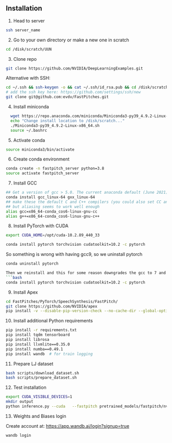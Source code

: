 ## Installation

1. Head to server

```bash
ssh server_name
```

2. Go to your own directory or make a new one in scratch

```bash
cd /disk/scratch/UUN
```

3. Clone repo

```bash
git clone https://github.com/NVIDIA/DeepLearningExamples.git
```

Alternative with SSH:
```bash
cd ~/.ssh && ssh-keygen -o && cat ~/.ssh/id_rsa.pub && cd /disk/scratch1/UUN
# add the ssh key here: https://github.com/settings/ssh/new
git clone git@github.com:evdv/FastPitches.git
```

4. Install miniconda
```bash
  wget https://repo.anaconda.com/miniconda/Miniconda3-py39_4.9.2-Linux-x86_64.sh
  echo "Change install location to /disk/scratch..."
  ./Miniconda3-py39_4.9.2-Linux-x86_64.sh
  source ~/.bashrc
  ```

5. Activate conda

```bash
source miniconda3/bin/activate
```

6. Create conda environment
```bash
conda create -n fastpitch_server python=3.8 
source activate fastpitch_server
```

7. Install GCC
```bash
## Get a version of gcc > 5.0. The current anaconda default (June 2021) is 9.3 which seems to work (so far!)
conda install gcc_linux-64 gxx_linux-64
## make these the default C and C++ compilers (you could also set CC and CXX environment variabes)
## but aliasing seems to work well enough
alias gcc=x86_64-conda_cos6-linux-gnu-cc
alias g++=x86_64-conda_cos6-linux-gnu-c++
```

8. Install PyTorch with CUDA
```bash
export CUDA_HOME=/opt/cuda-10.2.89_440_33
```
```bash
conda install pytorch torchvision cudatoolkit=10.2 -c pytorch 
```
So something is wrong with having gcc9, so we uninstall pytorch

```bash
conda uninstall pytorch

Then we reinstall and this for some reason downgrades the gcc to 7 and then installing apex works/
```bash
conda install pytorch torchvision cudatoolkit=10.2 -c pytorch 
```

9. Install Apex
```bash
cd FastPitches/PyTorch/SpeechSynthesis/FastPitch/
git clone https://github.com/NVIDIA/apex
pip install -v --disable-pip-version-check --no-cache-dir --global-option="--cpp_ext" --global-option="--cuda_ext" ./
```

10. Install additional Python requirements
```bash
pip install -r requirements.txt
pip install tqdm tensorboard 
pip install librosa
pip install llvmlite==0.35.0 
pip install numba==0.49.1
pip install wandb  # for train logging
```

11. Prepare LJ dataset
```bash
bash scripts/download_dataset.sh
bash scripts/prepare_dataset.sh
```

12. Test installation
```bash
export CUDA_VISIBLE_DEVICES=1
mkdir output
python inference.py --cuda   --fastpitch pretrained_models/fastpitch/nvidia_fastpitch_210824.pt   --waveglow pretrained_models/waveglow/nvidia_waveglow256pyt_fp16.pt   --wn-channels 256   -i phrases/devset10.tsv   -o output/wavs_devset10
```

13. Weights and Biases login

Create account at: https://app.wandb.ai/login?signup=true
```bash
wandb login
```
